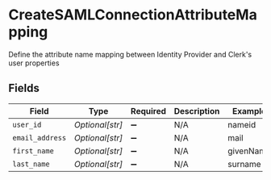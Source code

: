 # CreateSAMLConnectionAttributeMapping

Define the attribute name mapping between Identity Provider and Clerk's user properties


## Fields

| Field              | Type               | Required           | Description        | Example            |
| ------------------ | ------------------ | ------------------ | ------------------ | ------------------ |
| `user_id`          | *Optional[str]*    | :heavy_minus_sign: | N/A                | nameid             |
| `email_address`    | *Optional[str]*    | :heavy_minus_sign: | N/A                | mail               |
| `first_name`       | *Optional[str]*    | :heavy_minus_sign: | N/A                | givenName          |
| `last_name`        | *Optional[str]*    | :heavy_minus_sign: | N/A                | surname            |